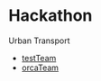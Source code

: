 # Hackathon
Urban Transport

- [testTeam](github.com/testTeam/repo) 
- [orcaTeam](github.com/team-orca)
